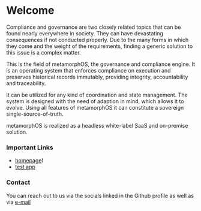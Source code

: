 # Welcome
Compliance and governance are two closely related topics that can be found nearly everywhere in society. They can have devastating consequences if not conducted properly. Due to the many forms in which they come and the weight of the requirements, finding a generic solution to this issue is a complex matter.

This is the field of metamorphOS, the governance and compliance engine. It is an operating system that enforces compliance on execution and preserves historical records immutably, providing integrity, accountability and traceability.

It can be utilized for any kind of coordination and state management. The system is designed with the need of adaption in mind, which allows it to evolve. Using all features of metamorphOS it can constitute a sovereign single-source-of-truth.

metamorphOS is realized as a headless white-label SaaS and on-premise solution.

### Important Links
- [homepage](https://metamorphos.io)I
- [test app](https://app.metamorphos.io)


### Contact
You can reach out to us via the socials linked in the Github profile as well as via [e-mail](mailto:info@metamorphos.io)
